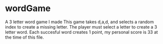 # wordGame
A 3 letter word game I made
This game takes d,a,d, and selects a random index to create a missing letter.  The player must select a letter to create a 3 letter word.  Each succesful word creates 1 point, my personal score is 33 at the time of this file. 
